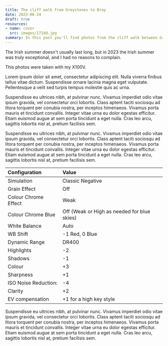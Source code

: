 ```yaml
---
title: The cliff walk from Greystones to Bray
date: 2023-06-24
draft: true
resources:
- name: cover
  src: images/171dd.jpg
summary: In this post you'll find photos from the cliff walk between Greystones and Bray. It was a beautiful hike with stunning views along the way.
---
```


The Irish summer doesn't usually last long, but in 2023 the Irish summer was truly exceptional, and I had no reasons to complain.

This photos were taken with my X100V.

Lorem ipsum dolor sit amet, consectetur adipiscing elit. Nulla viverra finibus tellus vitae dictum. Suspendisse ornare lacinia magna eget vulputate. Pellentesque a velit sed turpis tempus molestie quis ac urna.

Suspendisse eu ultrices nibh, at pulvinar nunc. Vivamus imperdiet odio vitae ipsum gravida, vel consectetur orci lobortis. Class aptent taciti sociosqu ad litora torquent per conubia nostra, per inceptos himenaeos. Vivamus porta mauris et tincidunt convallis. Integer vitae urna eu dolor egestas efficitur. Etiam euismod augue at sem porta tincidunt a eget nulla. Cras leo arcu, sagittis lobortis nisl at, pretium facilisis sem.

Suspendisse eu ultrices nibh, at pulvinar nunc. Vivamus imperdiet odio vitae ipsum gravida, vel consectetur orci lobortis. Class aptent taciti sociosqu ad litora torquent per conubia nostra, per inceptos himenaeos. Vivamus porta mauris et tincidunt convallis. Integer vitae urna eu dolor egestas efficitur. Etiam euismod augue at sem porta tincidunt a eget nulla. Cras leo arcu, sagittis lobortis nisl at, pretium facilisis sem.

| Configuration           | Value                                       |
|:------------------------|:--------------------------------------------|
| Simulation              | Classic Negative                            |
| Grain Effect            | Off                                         |
| Colour Chrome Effect    | Weak                                        |
| Colour Chrome Blue      | Off (Weak or High as needed for blue skies) |
| White Balance           | Auto                                        |
| WB Shift                | -1 Red, 0 Blue                              |
| Dynamic Range           | DR400                                       |
| Highlights              | -2                                          |
| Shadows                 | -1                                          |
| Colour                  | +3                                          |
| Sharpness               | +1                                          |
| ISO Noise Reduction:    | -4                                          |
| Clarity                 | +2                                          |
| EV compensation         | +1 for a high key style                     |

Suspendisse eu ultrices nibh, at pulvinar nunc. Vivamus imperdiet odio vitae ipsum gravida, vel consectetur orci lobortis. Class aptent taciti sociosqu ad litora torquent per conubia nostra, per inceptos himenaeos. Vivamus porta mauris et tincidunt convallis. Integer vitae urna eu dolor egestas efficitur. Etiam euismod augue at sem porta tincidunt a eget nulla. Cras leo arcu, sagittis lobortis nisl at, pretium facilisis sem.
